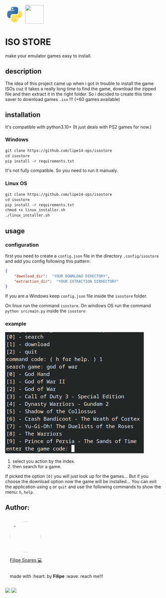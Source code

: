 <img src="https://raw.githubusercontent.com/devicons/devicon/master/icons/python/python-original.svg" width="60" height="60" />  <img src="./images/game-controller.ico" width="60" height="60" /> 

# ISO STORE
make your emulator games easy to install.

## description
The idea of this project came up when i got in trouble to install the game ISOs cuz it takes a really long time to find the game, download the zipped file and then extract it in the right folder. So i decided to create this time saver to download games `.iso` !!!  (+60 games available)

## installation
It's compatible with python3.10+ (It just deals with PS2 games for  now.)

### Windows

```txt
git clone https://github.com/lipe14-ops/isostore
cd isostore
pip install -r requirements.txt
```
It's not fully compatible. So you need to run it manualy.
### Linux  OS

```txt
git clone https://github.com/lipe14-ops/isostore
cd isostore
pip install -r requirements.txt
chmod +x linux_installer.sh
./linux_installer.sh
```
## usage

### configuration
first you need to create a `config.json` file in the directory `.config/isostore` and add you config following this pattern: 
```json
{
    "download_dir":  "YOUR DOWNLOAD DIRECTORY",
    "extraction_dir":  "YOUR EXTRACTION DIRRECTORY"
}
```
If you are a Windows keep `config.json` file inside the `isostore` folder.

On linux run the command `isostore`. On windows OS run the command `python src/main.py` inside the `isostore`

### example
![](./images/Screenshot_20221207_234002.png)

1. select you action by the index.
2. then search for a game.

If picked the option `[0]` you will just look up for the games... But if you choose the download option now the game will be installed... You can exit the application using `q` or `quit` and use the following commands to show the menu: `h`, `help`.

## Author:
<img width='100' height='100' style="border-radius:50%; padding:15px" src="https://avatars.githubusercontent.com/u/78698099?v=4" /></br>
<a href="https://github.com/lipe14-ops" style='padding: 15px' title="Rocketseat">Filipe Soares :computer:</a>
<p style='padding: 15px'>made with :heart: by <strong>Filipe</strong> :wave: reach me!!!</p>


[![](https://img.shields.io/badge/Gmail-D14836?style=for-the-badge&logo=gmail&logoColor=white)](fn697169@gmail.com)
[![](https://img.shields.io/badge/Instagram-E4405F?style=for-the-badge&logo=instagram&logoColor=white)](https://www.instagram.com/filipe_kkkj/)
